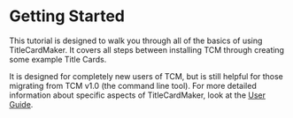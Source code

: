 # Getting Started

This tutorial is designed to walk you through all of the basics of using
TitleCardMaker. It covers all steps between installing TCM through creating some
example Title Cards.

It is designed for completely new users of TCM, but is still helpful for those
migrating from TCM v1.0 (the command line tool). For more detailed information
about specific aspects of TitleCardMaker, look at the
[User Guide](../user_guide/index.md).
